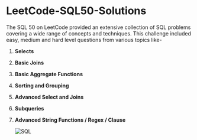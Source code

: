 # LeetCode-SQL50-Solutions
The SQL 50 on LeetCode provided an extensive collection of SQL problems covering a wide range of concepts and techniques. This challenge included easy, medium and hard level questions from various topics like-
1. **Selects**
   
2. **Basic Joins**
3. **Basic Aggregate Functions**
4. **Sorting and Grouping**
5. **Advanced Select and Joins**
6. **Subqueries**
7. **Advanced String Functions / Regex / Clause**


   ![SQL](https://github.com/Riya1903/LeetCode-SQL50-Solutions/assets/100956741/e5b09e62-a2d8-4789-90e3-4e32867e397d)

